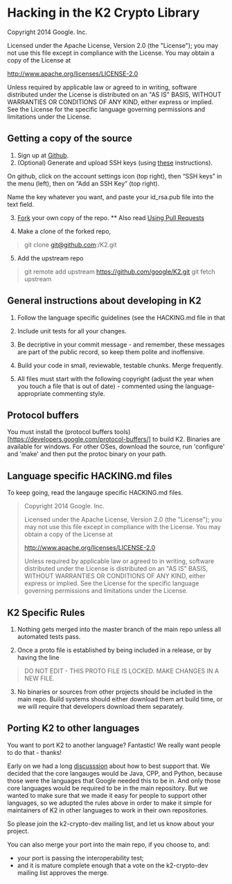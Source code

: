 # Hacking in the K2 Crypto Library

Copyright 2014 Google. Inc.

Licensed under the Apache License, Version 2.0 (the "License");
you may not use this file except in compliance with the License.
You may obtain a copy of the License at

   http://www.apache.org/licenses/LICENSE-2.0

Unless required by applicable law or agreed to in writing, software
distributed under the License is distributed on an "AS IS" BASIS,
WITHOUT WARRANTIES OR CONDITIONS OF ANY KIND, either express or implied.
See the License for the specific language governing permissions and
limitations under the License.

## Getting a copy of the source

1. Sign up at [Github](http://github.com).
2. (Optional) Generate and upload SSH keys (using
[these](https://help.github.com/articles/generating-ssh-keys) instructions).

On github, click on the account settings icon (top right), then “SSH keys” in
the menu (left), then on “Add an SSH Key” (top right).

Name the key whatever you want, and paste your id_rsa.pub file into the text
field.

3. [Fork](https://help.github.com/articles/fork-a-repo) your own copy of the
repo. 
** Also read
[Using Pull Requests](https://help.github.com/articles/using-pull-requests)

4.  Make a clone of the forked repo,
> git clone git@github.com:<your user name>/K2.git

5. Add the upstream repo
> git remote add upstream https://github.com/google/K2.git
> git fetch upstream

## General instructions about developing in K2

1. Follow the language specific guidelines (see the HACKING.md file in that

2. Include unit tests for all your changes.

3. Be decriptive in your commit message - and remember, these messages are part
of the public record, so keep them polite and inoffensive.

4. Build your code in small, reviewable, testable chunks.  Merge frequently.

5. All files must start with the following copyright (adjust the year when you
touch a file that is out of date) - commented using the language-appropriate
commenting style.

## Protocol buffers

You must install the
(protocol buffers tools)[https://developers.google.com/protocol-buffers/] to
build K2.  Binaries are available for windows.  For other OSes, download the
source, run 'configure' and 'make' and then put the protoc binary on your path.

## Language specific HACKING.md files

To keep going, read the langauge specific HACKING.md files.

> Copyright 2014 Google. Inc.
>
> Licensed under the Apache License, Version 2.0 (the "License");
> you may not use this file except in compliance with the License.
> You may obtain a copy of the License at
> 
>   http://www.apache.org/licenses/LICENSE-2.0
> 
> Unless required by applicable law or agreed to in writing, software
> distributed under the License is distributed on an "AS IS" BASIS,
> WITHOUT WARRANTIES OR CONDITIONS OF ANY KIND, either express or implied.
> See the License for the specific language governing permissions and
> limitations under the License.

## K2 Specific Rules

1. Nothing gets merged into the master branch of the main repo unless all
automated tests pass.

2. Once a proto file is established by being included in a release, or by
having the line

> DO NOT EDIT - THIS PROTO FILE IS LOCKED. MAKE CHANGES IN A NEW FILE.

3. No binaries or sources from other projects should be included in the main
repo. Build systems should either download them art build time, or we will
require that developers download them separately.

## Porting K2 to other languages

You want to port K2 to another language? Fantastic! We really want people to do
that - thanks!

Early on we had a long 
[discusssion](https://groups.google.com/forum/#!topic/k2-crypto-dev/L8hhZfJdoa0)
about how to best support that. We decided that the core langauges would be
Java, CPP, and Python, because those were the languages that Google needed this
to be in.  And only those core languages would be required to be in the main
repository. But we wanted to make sure that we made it easy for people to
support other languages, so we adupted the rules above in order to make it
simple for maintainers of K2 in other languages to work in their own repositories.

So please join the k2-crypto-dev mailing list, and let us know about your
project.

You can also merge your port into the main repo, if you choose to, and:
* your port is passing the interoperability test;
* and it is mature complete enough that a vote on the k2-crypto-dev mailing list
approves the merge.

